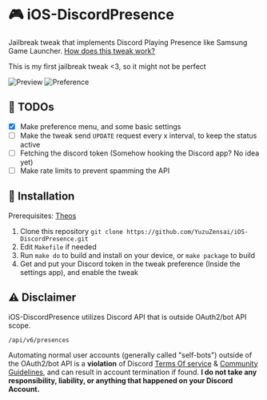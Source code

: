 # 🎮 iOS-DiscordPresence
Jailbreak tweak that implements Discord Playing Presence like Samsung Game Launcher. [How does this tweak work?](https://github.com/YuzuZensai/DiscordMobilePlayingCLI)

This is my first jailbreak tweak <3, so it might not be perfect

![Preview](https://user-images.githubusercontent.com/84713269/167249578-41f97c06-756c-4610-a94e-2a259a9171fb.gif)
![Preference](https://user-images.githubusercontent.com/84713269/167431755-adcc770f-9dd8-4e57-83e8-7e697e6f28da.png)

## 📃 TODOs

- [X] Make preference menu, and some basic settings
- [ ] Make the tweak send ``UPDATE`` request every x interval, to keep the status active
- [ ] Fetching the discord token (Somehow hooking the Discord app? No idea yet)
- [ ] Make rate limits to prevent spamming the API

## 🔧 Installation

Prerequisites: [Theos](https://theos.dev/)

1. Clone this repository ``git clone https://github.com/YuzuZensai/iOS-DiscordPresence.git``
2. Edit ``Makefile`` if needed
3. Run ``make do`` to build and install on your device, or ``make package`` to build
4. Get and put your Discord token in the tweak preference (Inside the settings app), and enable the tweak

## ⚠️ Disclaimer

iOS-DiscordPresence utilizes Discord API that is outside OAuth2/bot API scope.

``/api/v6/presences``

Automating normal user accounts (generally called "self-bots") outside of the OAuth2/bot API is a **violation** of Discord [Terms Of service](https://discord.com/terms) & [Community Guidelines](https://discord.com/guidelines), and can result in account termination if found. **I do not take any responsibility, liability, or anything that happened on your Discord Account.**
